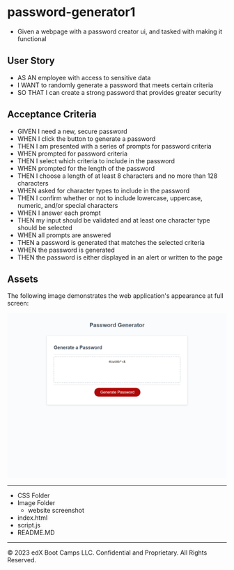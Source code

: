 # password-generator1

- Given a webpage with a password creator ui, and tasked with making it functional

## User Story

- AS AN employee with access to sensitive data
- I WANT to randomly generate a password that meets certain criteria
- SO THAT I can create a strong password that provides greater security

## Acceptance Criteria

- GIVEN I need a new, secure password
- WHEN I click the button to generate a password
- THEN I am presented with a series of prompts for password criteria
- WHEN prompted for password criteria
- THEN I select which criteria to include in the password
- WHEN prompted for the length of the password
- THEN I choose a length of at least 8 characters and no more than 128 characters
- WHEN asked for character types to include in the password
- THEN I confirm whether or not to include lowercase, uppercase, numeric, and/or special characters
- WHEN I answer each prompt
- THEN my input should be validated and at least one character type should be selected
- WHEN all prompts are answered
- THEN a password is generated that matches the selected criteria
- WHEN the password is generated
- THEN the password is either displayed in an alert or written to the page

## Assets

The following image demonstrates the web application's appearance at full screen:

![Full webpage with each section and hero picture](./assets/website-screenshot.png)

---

- CSS Folder
- Image Folder
  - website screenshot
- index.html
- script.js
- README.MD

---

© 2023 edX Boot Camps LLC. Confidential and Proprietary. All Rights Reserved.
